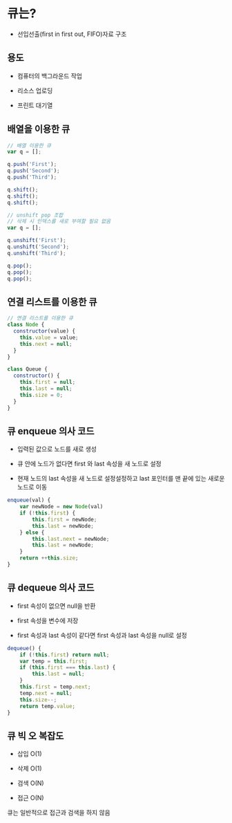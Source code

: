 # 큐는?

- 선입선출(first in first out, FIFO)자료 구조

## 용도

- 컴퓨터의 백그라운드 작업

- 리소스 업로딩

- 프린트 대기열

## 배열을 이용한 큐

```js
// 배열 이용한 큐
var q = [];

q.push('First');
q.push('Second');
q.push('Third');

q.shift();
q.shift();
q.shift();

// unshift pop 조합
// 삭제 시 인덱스를 새로 부여할 필요 없음
var q = [];

q.unshift('First');
q.unshift('Second');
q.unshift('Third');

q.pop();
q.pop();
q.pop();
```

## 연결 리스트를 이용한 큐

```js
// 연결 리스트를 이용한 큐
class Node {
  constructor(value) {
    this.value = value;
    this.next = null;
  }
}

class Queue {
  constructor() {
    this.first = null;
    this.last = null;
    this.size = 0;
  }
}
```

## 큐 enqueue 의사 코드

- 입력된 값으로 노드를 새로 생성

- 큐 안에 노드가 없다면 first 와 last 속성을 새 노드로 설정

- 현재 노드의 last 속성을 새 노드로 설정설정하고 last 포인터를 맨 끝에 있는 새로운 노드로 이동

```js
enqueue(val) {
    var newNode = new Node(val)
    if (!this.first) {
        this.first = newNode;
        this.last = newNode;
    } else {
        this.last.next = newNode;
        this.last = newNode;
    }
    return ++this.size;
}
```

## 큐 dequeue 의사 코드

- first 속성이 없으면 null을 반환

- first 속성을 변수에 저장

- first 속성과 last 속성이 같다면 first 속성과 last 속성을 null로 설정

```js
dequeue() {
    if (!this.first) return null;
    var temp = this.first;
    if (this.first === this.last) {
        this.last = null;
    }
    this.first = temp.next;
    temp.next = null;
    this.size--;
    return temp.value;
}
```

## 큐 빅 오 복잡도

- 삽입 O(1)

- 삭제 O(1)

- 검색 O(N)

- 접근 O(N)

큐는 일반적으로 접근과 검색을 하지 않음
